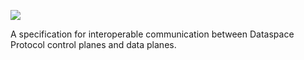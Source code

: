 ![](./docs/logo/dataplane.signaling.logo.stacked.svg)

A specification for interoperable communication between Dataspace Protocol control planes and data planes.
